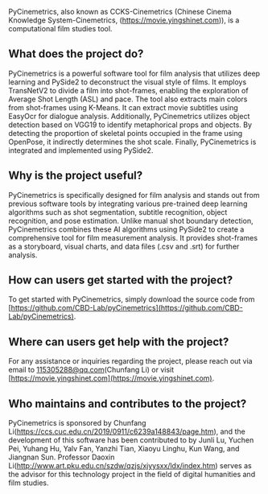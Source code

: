 PyCinemetrics, also known as CCKS-Cinemetrics (Chinese Cinema Knowledge System-Cinemetrics, (https://movie.yingshinet.com)), is a computational film studies tool.

## What does the project do?
PyCinemetrics is a powerful software tool for film analysis that utilizes deep learning and PySide2 to deconstruct the visual style of films. It employs TransNetV2 to divide a film into shot-frames, enabling the exploration of Average Shot Length (ASL) and pace. The tool also extracts main colors from shot-frames using K-Means. It can extract movie subtitles using EasyOcr for dialogue analysis. Additionally, PyCinemetrics utilizes object detection based on VGG19 to identify metaphorical props and objects. By detecting the proportion of skeletal points occupied in the frame using OpenPose, it indirectly determines the shot scale. Finally, PyCinemetrics is integrated and implemented using PySide2.

## Why is the project useful?
PyCinemetrics is specifically designed for film analysis and stands out from previous software tools by integrating various pre-trained deep learning algorithms such as shot segmentation, subtitle recognition, object recognition, and pose estimation. Unlike manual shot boundary detection, PyCinemetrics combines these AI algorithms using PySide2 to create a comprehensive tool for film measurement analysis. It provides shot-frames as a storyboard, visual charts, and data files (.csv and .srt) for further analysis.

## How can users get started with the project?
To get started with PyCinemetrics, simply download the source code from [https://github.com/CBD-Lab/pyCinemetrics](https://github.com/CBD-Lab/pyCinemetrics).

## Where can users get help with the project?
For any assistance or inquiries regarding the project, please reach out via email to 115305288@qq.com(Chunfang Li) or visit [https://movie.yingshinet.com](https://movie.yingshinet.com).

## Who maintains and contributes to the project?
PyCinemetrics is sponsored by Chunfang Li(https://ccs.cuc.edu.cn/2019/0911/c6239a148843/page.htm), and the development of this software has been contributed to by Junli Lu, Yuchen Pei, Yuhang Hu, Yalv Fan, Yanzhi Tian, Xiaoyu Linghu, Kun Wang, and Jiangnan Sun.
Professor Daoxin Li(http://www.art.pku.edu.cn/szdw/qzjs/xjyysxx/ldx/index.htm) serves as the advisor for this technology project in the field of digital humanities and film studies.
